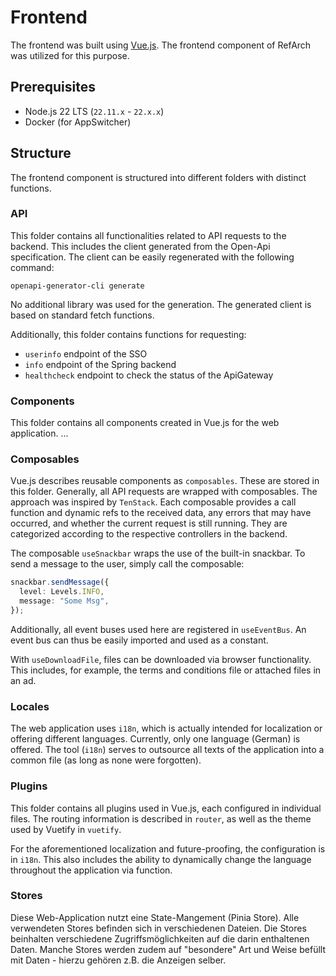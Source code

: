 # Frontend

The frontend was built using [Vue.js](https://vuejs.org/).
The frontend component of RefArch was utilized for this purpose.

## Prerequisites

- Node.js 22 LTS (`22.11.x` - `22.x.x`)
- Docker (for AppSwitcher)

## Structure

The frontend component is structured into different folders with distinct functions.

### API

This folder contains all functionalities related to API requests to the backend.
This includes the client generated from the Open-Api specification.
The client can be easily regenerated with the following command:

```shell
openapi-generator-cli generate
```

No additional library was used for the generation.
The generated client is based on standard fetch functions.

Additionally, this folder contains functions for requesting:

- `userinfo` endpoint of the SSO
- `info` endpoint of the Spring backend
- `healthcheck` endpoint to check the status of the ApiGateway

### Components

This folder contains all components created in Vue.js for the web application.
...

### Composables

Vue.js describes reusable components as `composables`.
These are stored in this folder. Generally, all API requests are wrapped with composables.
The approach was inspired by `TenStack`.
Each composable provides a call function and dynamic refs to the received data, any errors that may have occurred, and whether the current request is still running.
They are categorized according to the respective controllers in the backend.

The composable `useSnackbar` wraps the use of the built-in snackbar.
To send a message to the user, simply call the composable:

```typescript
snackbar.sendMessage({
  level: Levels.INFO,
  message: "Some Msg",
});
```

Additionally, all event buses used here are registered in `useEventBus`.
An event bus can thus be easily imported and used as a constant.

With `useDownloadFile`, files can be downloaded via browser functionality.
This includes, for example, the terms and conditions file or attached files in an ad.

### Locales

The web application uses `i18n`, which is actually intended for localization or offering different languages.
Currently, only one language (German) is offered.
The tool (`i18n`) serves to outsource all texts of the application into a common file (as long as none were forgotten).

### Plugins

This folder contains all plugins used in Vue.js, each configured in individual files.
The routing information is described in `router`, as well as the theme used by Vuetify in `vuetify`.

For the aforementioned localization and future-proofing, the configuration is in `i18n`.
This also includes the ability to dynamically change the language throughout the application via function.

### Stores

Diese Web-Application nutzt eine State-Mangement (Pinia Store).
Alle verwendeten Stores befinden sich in verschiedenen Dateien.
Die Stores beinhalten verschiedene Zugriffsmöglichkeiten auf die darin enthaltenen Daten.
Manche Stores werden zudem auf "besondere" Art und Weise befüllt mit Daten - hierzu gehören z.B. die Anzeigen selber.
